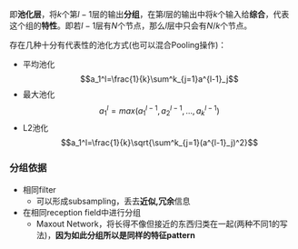 即**池化层**，将$k$个第$l-1$层的输出**分组**，在第$l$层的输出中将$k$个输入给**综合**，代表这个组的**特性**。即若$l-1$层有$N$个节点，那么$l$层中只会有$N/k$个节点。

存在几种十分有代表性的池化方式(也可以混合Pooling操作)：
* 平均池化$$a_1^l=\frac{1}{k}\sum^k_{j=1}a^{l-1}_j$$
* 最大池化$$a^l_1=max(a^{l-1}_1,a^{l-1}_2,...,a^{l-1}_k)$$
* L2池化$$a_1^l=\frac{1}{k}\sqrt{\sum^k_{j=1}(a^{l-1}_j)^2}$$

### 分组依据
* 相同filter
	* 可以形成subsampling，丢去**近似,冗余**信息
* 在相同reception field中进行分组
	* Maxout Network，将长得不像但接近的东西归类在一起(两种不同1的写法)，**因为如此分组所以是同样的特征pattern**
